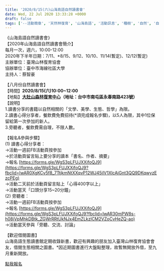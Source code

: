 ```yaml
---
title: '2020/8/15(六)山海島語自然讀書會'
date: Wed, 22 Jul 2020 13:33:28 +0000
draft: false
tags: ['--活動簡章', '天然林復育', '山海島語', '活動訊息', '種樹', '自然', '自然科學', '讀書會']
---
```


《山海島語自然讀書會》  
【2020年山海島語自然讀書會簡介】  
每月一次，週六，10:00-12:00  
2020年下半年日期：7/11、\*8/15、9/12、10/10、11/14(暫定)、12/12(暫定)  
主辦單位：臺灣山林復育協會  
協辦單位：臺中市海線社區大學  
主持人：蔡智豪

【八月份自然讀書會】  
【時間】**2020/8/15(六)10:00~12:00**  
【地點】**[大肚山森林復育中心](https://goo.gl/maps/z3hdeGGuzfpDbSFj6)（地址：台中市南屯區永春南路423號）**  
【說明】  
1.讀書分享的書籍以自然相關的「文學、美學、生態、哲學」為限。  
2.讀書心得分享者，餐飲費免費招待(\*須完成報名步驟)，以5人為限，其中1位保留給第一次參加的新人。  
3.旁聽者，餐飲費需自理，不限人數。

【報名&參與步驟】  
(1) 讀書心得分享者：  
→活動一週前FB活動頁按參加  
→於活動頁留言貼上要分享的讀本「書名、作者、摘要」  
→報名 [https://forms.gle/WgS3pLFUJXXifoQJ9](https://forms.gle/WgS3pLFUJXXifoQJ9?fbclid=IwAR0XgKCv5f8_7TtjkmNtXXqvP12WJ45ilV1XlcAiGnt3QQ9DKqwyzEzcPEg)  
→活動二天前於活動頁留言貼上「心得400字以上」  
→活動當天「口頭分享15~20分鐘」  
(2) 旁聽者：  
→活動一週前FB活動頁按參加  
→報名 [https://forms.gle/WgS3pLFUJXXifoQJ9](https://forms.gle/WgS3pLFUJXXifoQJ9?fbclid=IwAR30mPW8s-h08iVpMhkDBtk_ZGWrRRtUkNJx4EmZLkzlCM2VZoCvHeZQ-ao)  
→活動當天參與「旁聽、交流、討論」

【歡迎借閱圖書】  
山海島語生態讀書館定期收錄新書，歡迎有興趣的朋友加入臺灣山林復育協會會友，借閱生態相關之圖書。\*因近期圖書進行大盤點整理，故暫無開放外借，至九月重新開放。

[點我報名](https://forms.gle/Nc1397zwFqMavWpc9)